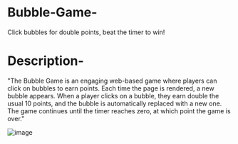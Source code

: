 # Bubble-Game-
Click bubbles for double points, beat the timer to win!

# Description-
"The Bubble Game is an engaging web-based game where players can click on bubbles to earn points. Each time the page is rendered, a new bubble appears. When a player clicks on a bubble, they earn double the usual 10 points, and the bubble is automatically replaced with a new one. The game continues until the timer reaches zero, at which point the game is over."


![image](https://github.com/Pushplata27/Bubble-Game-/assets/93395631/9bcf6440-d6b6-4b59-af52-127e334c4108)
